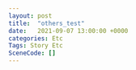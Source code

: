 ```yaml
---
layout: post
title:  "others_test"
date:   2021-09-07 13:00:00 +0000
categories: Etc
Tags: Story Etc
SceneCode: []
---
```

